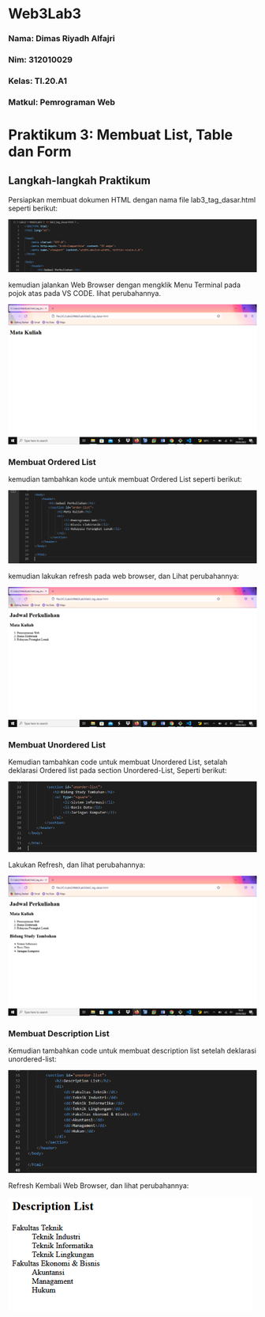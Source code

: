 # Web3Lab3


### Nama: Dimas Riyadh Alfajri
### Nim: 312010029
### Kelas: TI.20.A1
### Matkul: Pemrograman Web 



# Praktikum 3: Membuat List, Table dan Form
## Langkah-langkah Praktikum
   Persiapkan membuat dokumen HTML dengan nama file lab3_tag_dasar.html seperti berikut:

 ![img](screenshot/hasil1.png)

   kemudian jalankan Web Browser dengan mengklik Menu Terminal pada pojok atas pada VS CODE. lihat perubahannya.

 ![img](screenshot/hasil2.png)

 ### Membuat Ordered List
   
   kemudian tambahkan kode untuk membuat Ordered List seperti berikut:

 ![img](screenshot/hasil3.png)

   kemudian lakukan refresh pada web browser, dan Lihat perubahannya:

 ![img](screenshot/hasil4.png)

 ### Membuat Unordered List
   
   Kemudian tambahkan code untuk membuat Unordered List, setalah deklarasi Ordered list pada section Unordered-List, Seperti berikut:

 ![img](screenshot/hasil5.png)

   Lakukan Refresh, dan lihat perubahannya:

 ![img](screenshot/hasil6.png)

 ### Membuat Description List

   Kemudian tambahkan code untuk membuat description list setelah deklarasi unordered-list:

 ![img](screenshot/hasil7.png)

   Refresh Kembali Web Browser, dan lihat perubahannya:

 ![img](screenshot/hasil8.png)
 



